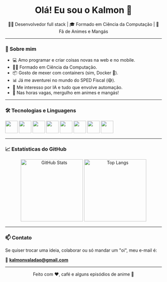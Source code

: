 <h1 align="center">Olá! Eu sou o Kalmon 👋</h1>

<p align="center">
  👨‍💻 Desenvolvedor full stack | 🎓 Formado em Ciência da Computação | 🍥 Fã de Animes e Mangás
</p>

---

### 🚀 Sobre mim

- 💻 Amo programar e criar coisas novas na web e no mobile.
- 👨‍🎓 Formado em Ciência da Computação.
- 📦 Gosto de mexer com containers (sim, Docker 🐳).
- 📊 Já me aventurei no mundo do SPED Fiscal (😅).
- 🤖 Me interesso por IA e tudo que envolve automação.
- 🍜 Nas horas vagas, mergulho em animes e mangás!

---

### 🛠️ Tecnologias e Linguagens

<p>
  <img src="https://cdn.jsdelivr.net/gh/devicons/devicon/icons/javascript/javascript-original.svg" width="40" height="40"/>
  <img src="https://cdn.jsdelivr.net/gh/devicons/devicon/icons/php/php-original.svg" width="40" height="40"/>
  <img src="https://cdn.jsdelivr.net/gh/devicons/devicon/icons/html5/html5-original.svg" width="40" height="40"/>
  <img src="https://cdn.jsdelivr.net/gh/devicons/devicon/icons/css3/css3-original.svg" width="40" height="40"/>
  <img src="https://cdn.jsdelivr.net/gh/devicons/devicon/icons/flutter/flutter-original.svg" width="40" height="40"/>
  <img src="https://cdn.jsdelivr.net/gh/devicons/devicon/icons/mysql/mysql-original.svg" width="40" height="40"/>
  <img src="https://cdn.jsdelivr.net/gh/devicons/devicon/icons/nodejs/nodejs-original.svg" width="40" height="40"/>
  <img src="https://cdn.jsdelivr.net/gh/devicons/devicon/icons/docker/docker-original.svg" width="40" height="40"/>
</p>

---

### 📈 Estatísticas do GitHub

<p align="center">
  <img src="https://github-readme-stats.vercel.app/api?username=kalmonv&show_icons=true&theme=tokyonight" alt="GitHub Stats" height="200" />
  <img src="https://github-readme-stats.vercel.app/api/top-langs/?username=kalmonv&layout=compact&theme=tokyonight" alt="Top Langs"  height="200" />
</p>

---

### 📫 Contato

Se quiser trocar uma ideia, colaborar ou só mandar um "oi", meu e-mail é:

📧 **kalmonvaladao@gmail.com**

---

<p align="center">Feito com ❤️, café e alguns episódios de anime 🍵</p>
